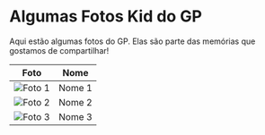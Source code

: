 # Algumas Fotos Kid do GP

Aqui estão algumas fotos do GP. Elas são parte das memórias que gostamos de compartilhar!

| Foto    | Nome  |
|---------|-------|
| ![Foto 1](memorias/fotos_kid/panda.jpg) | Nome 1 |
| ![Foto 2](memorias/fotos_kid/erika.jpg) | Nome 2 |
| ![Foto 3](memorias/fotos_kid/rani.jpg)  | Nome 3 |
